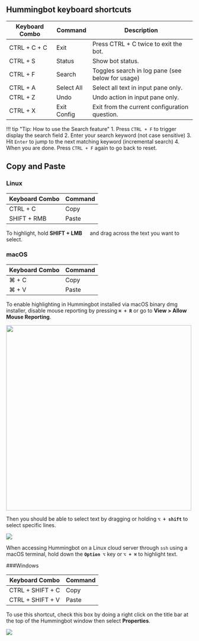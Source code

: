 ## Hummingbot keyboard shortcuts

| Keyboard Combo | Command | Description |
|-------- | ----------- | ----------- |
| CTRL + C + C | Exit | Press CTRL + C twice to exit the bot.
| CTRL + S | Status | Show bot status.
| CTRL + F | Search | Toggles search in log pane (see below for usage)
| CTRL + A | Select All | Select all text in input pane only.
| CTRL + Z | Undo | Undo action in input pane only.
| CTRL + X | Exit Config | Exit from the current configuration question.

!!! tip "Tip: How to use the Search feature"
    1. Press `CTRL + F` to trigger display the search field
    2. Enter your search keyword (not case sensitive)
    3. Hit `Enter` to jump to the next matching keyword (incremental search)
    4. When you are done. Press `CTRL + F` again to go back to reset.

## Copy and Paste

### Linux

| Keyboard Combo | Command |
|-------- | ----------- |
| CTRL + C | Copy
| SHIFT + RMB <img src="/assets/img/rmb.png" height="15"> | Paste

To highlight, hold **SHIFT + LMB** <img src="/assets/img/lmb.svg" height="13"> and drag across the text you want to select.

### macOS

| Keyboard Combo | Command |
|-------- | ----------- |
| ⌘ + C | Copy
| ⌘ + V | Paste

To enable highlighting in Hummingbot installed via macOS binary dmg installer, disable mouse reporting by pressing **`⌘ + R`** or go to **View > Allow Mouse Reporting**.

<img src="/assets/img/allow_mouse_reporting.png" height="500">

Then you should be able to select text by dragging or holding **`⌥ + shift`** to select specific lines.

![](/assets/img/highlight_macos.png)

When accessing Hummingbot on a Linux cloud server through `ssh` using a macOS terminal, hold down the **`Option ⌥`** key or **`⌥ + ⌘`** to highlight text.


###Windows

| Keyboard Combo | Command |
|-------- | ----------- |
| CTRL + SHIFT + C | Copy
| CTRL + SHIFT + V | Paste

To use this shortcut, check this box by doing a right click on the title bar at the top of the Hummingbot window then select **Properties**.

![](/assets/img/properties_windows.png)